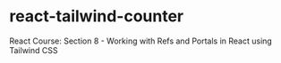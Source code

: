 # react-tailwind-counter
 React Course: Section 8 - Working with Refs and Portals in React using Tailwind CSS
